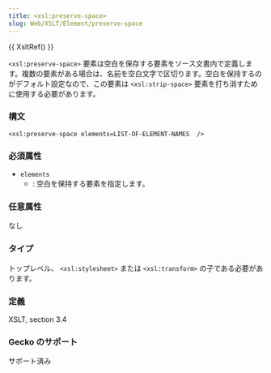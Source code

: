 ```yaml
---
title: <xsl:preserve-space>
slug: Web/XSLT/Element/preserve-space
---
```


{{ XsltRef() }}

`<xsl:preserve-space>` 要素は空白を保存する要素をソース文書内で定義します。複数の要素がある場合は、名前を空白文字で区切ります。空白を保持するのがデフォルト設定なので、この要素は `<xsl:strip-space>` 要素を打ち消すために使用する必要があります。

### 構文

```
<xsl:preserve-space elements=LIST-OF-ELEMENT-NAMES  />
```

### 必須属性

- `elements`
  - : 空白を保持する要素を指定します。

### 任意属性

なし

### タイプ

トップレベル、 `<xsl:stylesheet>` または `<xsl:transform>` の子である必要があります。

### 定義

XSLT, section 3.4

### Gecko のサポート

サポート済み
